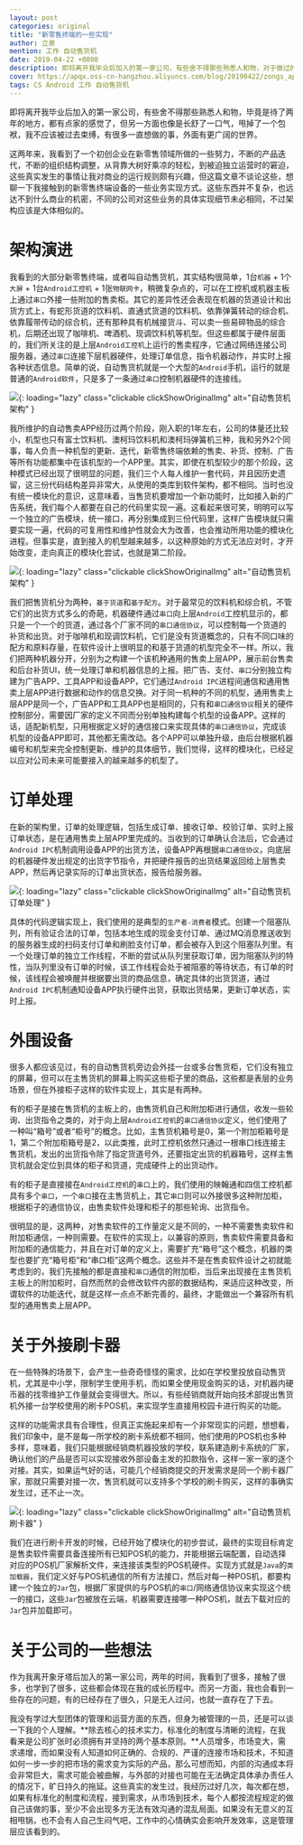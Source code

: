 ```yaml
---
layout: post
categories: original
title: "新零售终端的一些实现"
author: 立泉
mention: 工作 自动售货机
date: 2019-04-22 +0800
description: 即将离开我毕业后加入的第一家公司，有些舍不得那些熟悉人和物，对于做过的事也想记录一番。
cover: https://apqx.oss-cn-hangzhou.aliyuncs.com/blog/20190422/zongs_app_old.jpg
tags: CS Android 工作 自动售货机
---
```


即将离开我毕业后加入的第一家公司，有些舍不得那些熟悉人和物，毕竟是待了两年的地方，都有点家的感觉了，但另一方面也像是长舒了一口气，甩掉了一个包袱，我不应该被过去束缚，有很多一直想做的事，外面有更广阔的世界。

这两年来，我看到了一个初创企业在新零售领域所做的一些努力，不断的产品迭代，不断的组织结构调整，从背靠大树好乘凉的轻松，到被迫独立运营时的窘迫，这些真实发生的事情让我对商业的运行规则颇有兴趣，但这篇文章不谈论这些，想聊一下我接触到的新零售终端设备的一些业务实现方式。这些东西并不复杂，也远达不到什么商业的机密，不同的公司对这些业务的具体实现细节未必相同，不过架构应该是大体相似的。

# 架构演进

我看到的大部分新零售终端，或者叫自动售货机，其实结构很简单，1台`机器` + 1个`大屏` + 1台`Android工控机` + 1张`物联网卡`，稍微复杂点的，可以在工控机或机器主板上通过`串口`外接一些附加的售卖柜。其它的差异性还会表现在机器的货道设计和出货方式上，有蛇形货道的饮料机、直通式货道的饮料机、依靠弹簧转动的综合机、依靠履带传动的综合机，还有那种具有机械接货斗、可以卖一些易碎物品的综合机，后期还出现了咖啡机、啤酒机、现调饮料机等机型。但这些都属于硬件层面的，我们所关注的是上层`Android工控机`上运行的售卖程序，它通过网络连接公司服务器，通过`串口`连接下层机器硬件，处理订单信息，指令机器动作，并实时上报各种状态信息。简单的说，自动售货机就是一个大型的`Android`手机，运行的就是普通的`Android软件`，只是多了一条通过`串口`控制机器硬件的连接线。


![](https://apqx.oss-cn-hangzhou.aliyuncs.com/blog/20190422/zongs_app_old_thumb.jpg){: loading="lazy" class="clickable clickShowOriginalImg" alt="自动售货机 架构" }

我所维护的自动售卖APP经历过两个阶段，刚入职的1年左右，公司的体量还比较小，机型也只有富士饮料机、澳柯玛饮料机和澳柯玛弹簧机三种，我和另外2个同事，每人负责一种机型的更新、迭代，新零售终端依赖的售卖、补货、控制、广告等所有功能都集中在该机型的一个APP里。其实，即使在机型较少的那个阶段，这种模式已经出现了很明显的问题，我们三个人每人维护一套代码，并且因历史遗留，这三份代码结构差异非常大，从使用的类库到软件架构，都不相同。当时也没有统一模块化的意识，这意味着，当售货机要增加一个新功能时，比如接入新的广告系统，我们每个人都要在自己的代码里实现一遍。这看起来很可笑，明明可以写一个独立的广告模块，统一接口，再分别集成到三份代码里，这样广告模块就只需要实现一遍，代码的可复用性和维护性就会大为改善，也会推动所用功能的模块化进程。但事实是，直到接入的机型越来越多，以这种原始的方式无法应对时，才开始改变，走向真正的模块化尝试，也就是第二阶段。

![](https://apqx.oss-cn-hangzhou.aliyuncs.com/blog/20190422/zongs_app_new_thumb.jpg){: loading="lazy" class="clickable clickShowOriginalImg" alt="自动售货机 架构" }

我们把售货机分为两种，`基于货道`和`基于配方`。对于最常见的饮料机和综合机，不管它们的出货方式多么的奇葩，机器硬件通过`串口`向上层`Android`工控机显示的，都只是一个一个的货道，通过各个厂家不同的`串口通信协议`，可以控制每一个货道的补货和出货。对于咖啡机和现调饮料机，它们是没有货道概念的，只有不同口味的配方和原料存量，在软件设计上很明显的和基于货道的机型完全不一样。所以，我们把两种机器分开，分别为之构建一个该机种通用的售卖上层APP，展示前台售卖和后台补货UI，统一处理订单和机器信息的上报。把广告、支付、`串口`分别独立构建为广告APP、工具APP和设备APP，它们通过`Android IPC`进程间通信和通用售卖上层APP进行数据和动作的信息交换。对于同一机种的不同的机型，通用售卖上层APP是同一个，广告APP和工具APP也是相同的，只有和`串口通信协议`相关的硬件控制部分，需要因厂家的定义不同而分别单独构建每个机型的设备APP。这样的话，适配新机型，只用根据定义好的通信接口来实现具体的`串口通信协议`，完成该机型的设备APP即可，其他都无需改动。各个APP可以单独升级，由后台根据机器编号和机型来完全控制更新、维护的具体细节，我们觉得，这样的模块化，已经足以应对公司未来可能要接入的越来越多的机型了。

# 订单处理

在新的架构里，订单的处理逻辑，包括生成订单、接收订单、校验订单、实时上报订单状态，是在通用售卖上层APP里完成的。当收到的订单确认合法后，它会通过`Android IPC`机制调用设备APP的出货方法，设备APP再根据`串口通信协议`，向底层的机器硬件发出规定的出货字节指令，并把硬件报告的出货结果返回给上层售卖APP，然后再记录实际的订单出货状态，报告给服务器。

![](https://apqx.oss-cn-hangzhou.aliyuncs.com/blog/20190422/zongs_order_thumb.jpg){: loading="lazy" class="clickable clickShowOriginalImg" alt="自动售货机 订单处理" }

具体的代码逻辑实现上，我们使用的是典型的`生产者-消费者`模式。创建一个阻塞队列，所有验证合法的订单，包括本地生成的现金支付订单、通过MQ消息推送收到的服务器生成的扫码支付订单和刷脸支付订单，都会被存入到这个阻塞队列里。有一个处理订单的独立工作线程，不断的尝试从队列里获取订单，因为阻塞队列的特性，当队列里没有订单的时候，该工作线程会处于被阻塞的等待状态，有订单的时候，该线程会被唤醒并根据要出货的商品信息，确定具体的出货货道，通过`Android IPC`机制通知设备APP执行硬件出货，获取出货结果，更新订单状态，实时上报。

# 外围设备

很多人都应该见过，有的自动售货机旁边会外挂一台或多台售货柜，它们没有独立的屏幕，但可以在主售货机的屏幕上购买这些柜子里的商品，这些都是表层的业务场景，但在外接柜子这样的软件实现上，其实是有两种。

有的柜子是接在售货机的主板上的，由售货机自己和附加柜进行通信，收发一些轮询、出货指令之类的，对于向上层`Android工控机`的`串口通信协议`定义，他们使用了一种叫“箱号”或者“柜号”的概念。比如，主售货机箱号是0，第一个附加柜箱号是1，第二个附加柜箱号是2，以此类推，此时工控机依然只通过一根串口线连接主售货机，发出的出货指令除了指定货道号外，还要指定出货的机器箱号，这样主售货机就会定位到具体的柜子和货道，完成硬件上的出货动作。

有的柜子是直接接在`Android工控机`的`串口`上的，我们使用的映翰通和四信工控机都具有多个`串口`，一个`串口`接在主售货机上，其它`串口`则可以外接很多这种附加柜，根据柜子的通信协议，由售卖软件处理和柜子的那些轮询、出货指令。

很明显的是，这两种，对售卖软件的工作量定义是不同的，一种不需要售卖软件和附加柜通信，一种则需要。在软件的实现上，以兼容的原则，售卖软件需要具备和附加柜的通信能力，并且在对订单的定义上，需要扩充“箱号”这个概念，机器的类型也要扩充“箱号柜”和“串口柜”这两个概念。这些并不是在售卖软件设计之初就能考虑到的，我们先接触的都是直接和`串口`通信的附加柜，当后来出现接在主售货机主板上的附加柜时，自然而然的会修改软件内部的数据结构，来适应这种改变，所谓软件的功能迭代，就是这样一点点不断完善的，最终，才能做出一个兼容所有机型的通用售卖上层APP。

# 关于外接刷卡器

在一些特殊的场景下，会产生一些奇奇怪怪的需求，比如在学校里投放自动售货机，尤其是中小学，限制学生使用手机，而如果全使用现金购买的话，对机器内硬币器的找零维护工作量就会变得很大。所以，有些经销商就开始向技术部提出售货机外接一台学校使用的刷卡POS机，来实现学生直接用校园卡进行购买的功能。

这样的功能需求具有合理性，但真正实施起来却有一个非常现实的问题，想想看，我们印象中，是不是每一所学校的刷卡系统都不相同，他们使用的POS机也多种多样，意味着，我们只能根据经销商机器投放的学校，联系建造刷卡系统的厂家，确认他们的产品是否可以实现接收外部设备主发的扣款指令，这样一家一家的逐个对接。其实，如果运气好的话，可能几个经销商提交的开发需求是同一个刷卡器厂家，那就只需要对接一次，售货机就可以支持多个学校的刷卡购买，这样的事确实发生过，还不止一次。

![](https://apqx.oss-cn-hangzhou.aliyuncs.com/blog/20190422/zongs_card_thumb.jpg){: loading="lazy" class="clickable clickShowOriginalImg" alt="自动售货机 刷卡器" }

我们在进行刷卡开发的时候，已经开始了模块化的初步尝试，最终的实现目标肯定是售卖软件需要具备连接所有已知POS机的能力，并能根据云端配置，自动选择对应的POS机厂家解析文件，来连接该类型的POS机硬件。实现方式就是`Java`的`类加载器`，我们定义好与POS机通信的所有方法接口，然后对每一种POS机，都要构建一个独立的`Jar`包，根据厂家提供的与POS机的`串口`/网络通信协议来实现这个统一的接口，这些`Jar`包被放在云端，机器需要连接哪一种POS机，就去下载对应的`Jar`包并加载即可。

# 关于公司的一些想法

作为我离开象牙塔后加入的第一家公司，两年的时间，我看到了很多，接触了很多，也学到了很多，这些都会体现在我的成长历程中。而另一方面，我也会看到一些存在的问题，有的已经存在了很久，只是无人过问，也就一直存在了下去。

我没有学过大型团体的管理和运营方面的东西，但身为被管理的一员，还是可以谈一下我的个人理解。**除去核心的技术实力，标准化的制度与清晰的流程，在我看来是公司扩张时必须拥有并坚持的两个基本原则。**人员增多，市场变大，需求递增，而如果没有人知道如何正确的、合规的、严谨的连接市场和技术，不知道如何一步一步的把市场的需求变为实际的产品，那么可想而知，内部的沟通成本将会非常巨大，需求可能会被曲解，与外部的对接也可能在无法确定具体承办责任人的情况下，旷日持久的拖延。这些真实的发生过，我经历过好几次，每次都在想，如果有标准化的制度和流程，接到需求，从市场到技术，每个人都按流程规定的做自己该做的事，至少不会出现多方无法有效沟通的混乱局面。如果没有无意义的互相甩锅，也不会有人自己生闷气吧，工作中的心情确实会影响开发效率，这是管理层应该看到的。